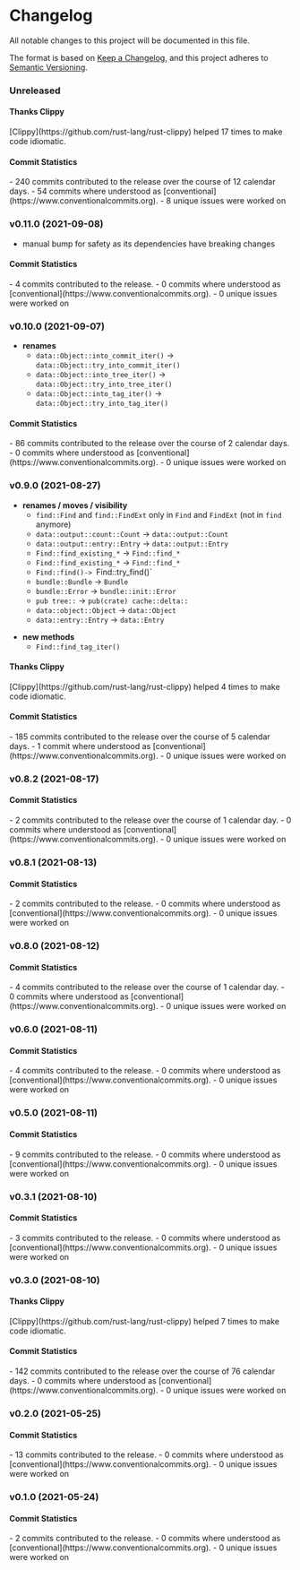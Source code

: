 # Changelog

All notable changes to this project will be documented in this file.

The format is based on [Keep a Changelog](https://keepachangelog.com/en/1.0.0/),
and this project adheres to [Semantic Versioning](https://semver.org/spec/v2.0.0.html).

### Unreleased

#### Thanks Clippy

<csr-read-only-do-not-edit/>
[Clippy](https://github.com/rust-lang/rust-clippy) helped 17 times to make code idiomatic. 

#### Commit Statistics

<csr-read-only-do-not-edit/>
 - 240 commits contributed to the release over the course of 12 calendar days.
 - 54 commits where understood as [conventional](https://www.conventionalcommits.org).
 - 8 unique issues were worked on

### v0.11.0 (2021-09-08)

- manual bump for safety as its dependencies have breaking changes



#### Commit Statistics

<csr-read-only-do-not-edit/>
 - 4 commits contributed to the release.
 - 0 commits where understood as [conventional](https://www.conventionalcommits.org).
 - 0 unique issues were worked on

### v0.10.0 (2021-09-07)

- **renames**
   - `data::Object::into_commit_iter()` -> `data::Object::try_into_commit_iter()`
   - `data::Object::into_tree_iter()` -> `data::Object::try_into_tree_iter()`
   - `data::Object::into_tag_iter()` -> `data::Object::try_into_tag_iter()`



#### Commit Statistics

<csr-read-only-do-not-edit/>
 - 86 commits contributed to the release over the course of 2 calendar days.
 - 0 commits where understood as [conventional](https://www.conventionalcommits.org).
 - 0 unique issues were worked on

### v0.9.0 (2021-08-27)

- **renames / moves / visibility**
   - `find::Find`  and `find::FindExt` only in `Find` and `FindExt` (not in `find` anymore)
   - `data::output::count::Count` -> `data::output::Count`
   - `data::output::entry::Entry` -> `data::output::Entry`
   - `Find::find_existing_*` -> `Find::find_*`
   - `Find::find_existing_*` -> `Find::find_*`
   - `Find::find()-> `Find::try_find()`
   - `bundle::Bundle` -> `Bundle`
   - `bundle::Error` -> `bundle::init::Error`
   - `pub tree::` -> `pub(crate) cache::delta::`
   - `data::object::Object` -> `data::Object`
   - `data::entry::Entry` -> `data::Entry`

* **new methods**
   - `Find::find_tag_iter()`
#### Thanks Clippy

<csr-read-only-do-not-edit/>
[Clippy](https://github.com/rust-lang/rust-clippy) helped 4 times to make code idiomatic. 

#### Commit Statistics

<csr-read-only-do-not-edit/>
 - 185 commits contributed to the release over the course of 5 calendar days.
 - 1 commit where understood as [conventional](https://www.conventionalcommits.org).
 - 0 unique issues were worked on

### v0.8.2 (2021-08-17)

#### Commit Statistics

<csr-read-only-do-not-edit/>
 - 2 commits contributed to the release over the course of 1 calendar day.
 - 0 commits where understood as [conventional](https://www.conventionalcommits.org).
 - 0 unique issues were worked on

### v0.8.1 (2021-08-13)

#### Commit Statistics

<csr-read-only-do-not-edit/>
 - 2 commits contributed to the release.
 - 0 commits where understood as [conventional](https://www.conventionalcommits.org).
 - 0 unique issues were worked on

### v0.8.0 (2021-08-12)

#### Commit Statistics

<csr-read-only-do-not-edit/>
 - 4 commits contributed to the release over the course of 1 calendar day.
 - 0 commits where understood as [conventional](https://www.conventionalcommits.org).
 - 0 unique issues were worked on

### v0.6.0 (2021-08-11)

#### Commit Statistics

<csr-read-only-do-not-edit/>
 - 4 commits contributed to the release.
 - 0 commits where understood as [conventional](https://www.conventionalcommits.org).
 - 0 unique issues were worked on

### v0.5.0 (2021-08-11)

#### Commit Statistics

<csr-read-only-do-not-edit/>
 - 9 commits contributed to the release.
 - 0 commits where understood as [conventional](https://www.conventionalcommits.org).
 - 0 unique issues were worked on

### v0.3.1 (2021-08-10)

#### Commit Statistics

<csr-read-only-do-not-edit/>
 - 3 commits contributed to the release.
 - 0 commits where understood as [conventional](https://www.conventionalcommits.org).
 - 0 unique issues were worked on

### v0.3.0 (2021-08-10)

#### Thanks Clippy

<csr-read-only-do-not-edit/>
[Clippy](https://github.com/rust-lang/rust-clippy) helped 7 times to make code idiomatic. 

#### Commit Statistics

<csr-read-only-do-not-edit/>
 - 142 commits contributed to the release over the course of 76 calendar days.
 - 0 commits where understood as [conventional](https://www.conventionalcommits.org).
 - 0 unique issues were worked on

### v0.2.0 (2021-05-25)

#### Commit Statistics

<csr-read-only-do-not-edit/>
 - 13 commits contributed to the release.
 - 0 commits where understood as [conventional](https://www.conventionalcommits.org).
 - 0 unique issues were worked on

### v0.1.0 (2021-05-24)

#### Commit Statistics

<csr-read-only-do-not-edit/>
 - 2 commits contributed to the release.
 - 0 commits where understood as [conventional](https://www.conventionalcommits.org).
 - 0 unique issues were worked on

